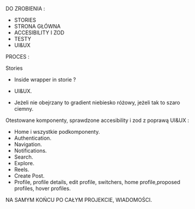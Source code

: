 DO ZROBIENIA :

- STORIES
- STRONA GŁÓWNA
- ACCESIBILITY I ZOD
- TESTY
- UI&UX

PROCES :

Stories

- Inside wrapper in storie ?

- UI&UX.
- Jeżeli nie obejrzany to gradient niebiesko różowy, jeżeli tak to szaro ciemny.

Otestowane komponenty, sprawdzone accesibility i zod z poprawą UI&UX :

- Home i wszystkie podkomponenty.
- Authentication.
- Navigation.
- Notifications.
- Search.
- Explore.
- Reels.
- Create Post.
- Profile, profile details, edit profile, switchers, home profile,proposed profiles, hover profiles.

NA SAMYM KOŃCU PO CAŁYM PROJEKCIE, WIADOMOŚCI.
